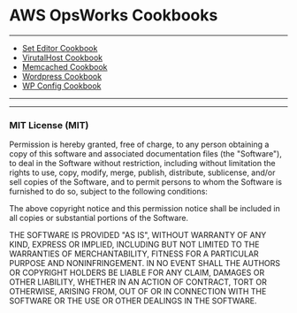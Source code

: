 # AWS OpsWorks Cookbooks

----

* [Set Editor Cookbook](https://github.com/tribalNerd/aws-opsworks-cookbooks/tree/master/editor)
* [VirutalHost Cookbook](https://github.com/tribalNerd/aws-opsworks-cookbooks/tree/master/virutalhost)
* [Memcached Cookbook](https://github.com/tribalNerd/aws-opsworks-cookbooks/tree/master/yum-memcached)
* [Wordpress Cookbook](https://github.com/tribalNerd/aws-opsworks-cookbooks/tree/master/wordpress)
* [WP Config Cookbook](https://github.com/tribalNerd/aws-opsworks-cookbooks/tree/master/wp_config)

----
----

### MIT License (MIT)

Permission is hereby granted, free of charge, to any person obtaining a copy
of this software and associated documentation files (the "Software"), to deal
in the Software without restriction, including without limitation the rights
to use, copy, modify, merge, publish, distribute, sublicense, and/or sell
copies of the Software, and to permit persons to whom the Software is
furnished to do so, subject to the following conditions:

The above copyright notice and this permission notice shall be included in all
copies or substantial portions of the Software.

THE SOFTWARE IS PROVIDED "AS IS", WITHOUT WARRANTY OF ANY KIND, EXPRESS OR
IMPLIED, INCLUDING BUT NOT LIMITED TO THE WARRANTIES OF MERCHANTABILITY,
FITNESS FOR A PARTICULAR PURPOSE AND NONINFRINGEMENT. IN NO EVENT SHALL THE
AUTHORS OR COPYRIGHT HOLDERS BE LIABLE FOR ANY CLAIM, DAMAGES OR OTHER
LIABILITY, WHETHER IN AN ACTION OF CONTRACT, TORT OR OTHERWISE, ARISING FROM,
OUT OF OR IN CONNECTION WITH THE SOFTWARE OR THE USE OR OTHER DEALINGS IN THE
SOFTWARE.